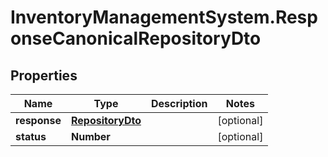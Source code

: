 # InventoryManagementSystem.ResponseCanonicalRepositoryDto

## Properties
Name | Type | Description | Notes
------------ | ------------- | ------------- | -------------
**response** | [**RepositoryDto**](RepositoryDto.md) |  | [optional] 
**status** | **Number** |  | [optional] 


